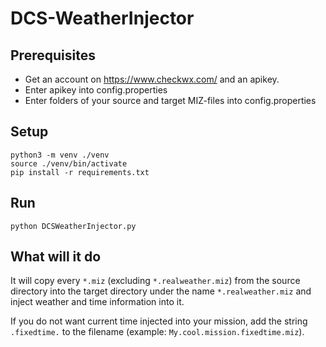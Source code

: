 # DCS-WeatherInjector

## Prerequisites
- Get an account on https://www.checkwx.com/ and an apikey.
- Enter apikey into config.properties
- Enter folders of your source and target MIZ-files into config.properties

## Setup
`python3 -m venv ./venv`  
`source ./venv/bin/activate`  
`pip install -r requirements.txt`

## Run
`python DCSWeatherInjector.py`

## What will it do
It will copy every `*.miz` (excluding `*.realweather.miz`) from the source directory into the target directory under the name `*.realweather.miz` and inject weather and time information into it.

If you do not want current time injected into your mission, add the string `.fixedtime.` to the filename (example: `My.cool.mission.fixedtime.miz`).
